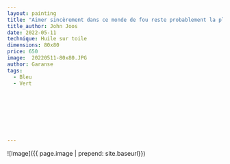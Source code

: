 ```yaml
---
layout: painting
title: "Aimer sincèrement dans ce monde de fou reste probablement la plus belle des folies."                                   
title_author: John Joos                                              
date: 2022-05-11
technique: Huile sur toile 
dimensions: 80x80
price: 650
image:  20220511-80x80.JPG
author: Garanse
tags:
  - Bleu
  - Vert
  
  
  
  
  
  
  
  
---
```

![Image]({{ page.image | prepend: site.baseurl}})

